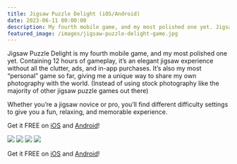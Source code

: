 ```yaml
---
title: Jigsaw Puzzle Delight (iOS/Android)
date: 2023-06-11 00:00:00
description: My fourth mobile game, and my most polished one yet. Jigsaw Puzzle Delight is an elegant jigsaw experience without all the clutter, ads, and in-app purchases. Containing 12 hours of gameplay, and my own photography, you can get it FREE on iOS and Android...
featured_image: /images/jigsaw-puzzle-delight-game.jpg
---
```


Jigsaw Puzzle Delight is my fourth mobile game, and my most polished one yet. Containing 12 hours of gameplay, it’s an elegant jigsaw experience without all the clutter, ads, and in-app purchases. It’s also my most “personal” game so far, giving me a unique way to share my own photography with the world. (Instead of using stock photography like the majority of other jigsaw puzzle games out there)

Whether you’re a jigsaw novice or pro, you’ll find different difficulty settings to give you a fun, relaxing, and memorable experience.

Get it FREE on [iOS](https://apps.apple.com/ca/app/jigsaw-puzzle-delight/id6450020349) and [Android](https://play.google.com/store/apps/details?id=com.DoubleBagelGames.JigsawDelight)!

<div class="gallery" data-columns="2">
	<img src="/images/jigsaw-puzzle-delight-01.png">
	<img src="/images/jigsaw-puzzle-delight-02.png">
	<img src="/images/jigsaw-puzzle-delight-03.png">
	<img src="/images/jigsaw-puzzle-delight-04.png">
</div>

Get it FREE on [iOS](https://apps.apple.com/ca/app/jigsaw-puzzle-delight/id6450020349) and [Android](https://play.google.com/store/apps/details?id=com.DoubleBagelGames.JigsawDelight)!
